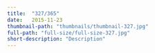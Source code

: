 ```yaml
---
title:  "327/365"
date:   2015-11-23
thumbnail-path: "thumbnails/thumbnail-327.jpg"
full-path: "full-size/full-size-327.jpg"
short-description: "Description"
---
```

